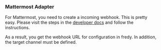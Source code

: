 ### Mattermost Adapter

For Mattermost, you need to create a incoming webhook. This is pretty easy. Please visit the steps in the  [developer docs](https://docs.mattermost.com/developer/webhooks-incoming.html) and follow the instructions.

As a result, you get the webhook URL for configuration in fredy. In addition, the target channel must be defined.